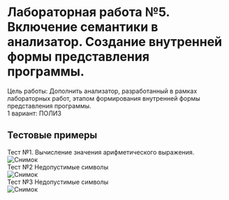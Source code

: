 # Лабораторная работа №5. Включение семантики в анализатор. Создание внутренней формы представления программы.
Цель работы: Дополнить анализатор, разработанный в рамках лабораторных работ, этапом формирования внутренней формы представления программы.\
1 вариант: ПОЛИЗ 
## Тестовые примеры
Тест №1. Вычисление значения арифметического выражения. \
![Снимок](https://github.com/more1oleva/tfiyak5/assets/118746926/f7585172-18e2-4643-8b3b-c6526667fcea) \
Тест №2 Недопустимые символы \
![Снимок](https://github.com/more1oleva/tfiyak5/assets/118746926/3f60cb46-eb98-4469-9f13-46433950d38e) \
Тест №3 Недопустимые символы \
![Снимок](https://github.com/more1oleva/tfiyak5/assets/118746926/482665d0-eb89-4da0-b1e8-0cff0816d0b4)
